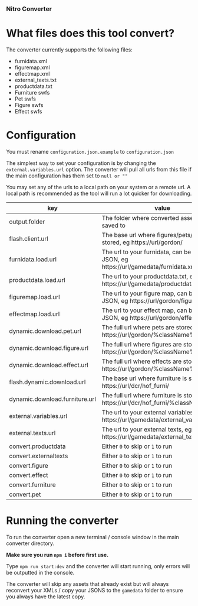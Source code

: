 ### Nitro Converter

# What files does this tool convert?

The converter currently supports the following files:

- furnidata.xml
- figuremap.xml
- effectmap.xml
- external_texts.txt
- productdata.txt
- Furniture swfs
- Pet swfs
- Figure swfs
- Effect swfs

# Configuration

You must rename `configuration.json.example` to `configuration.json`

The simplest way to set your configuration is by changing the `external.variables.url` option. The converter will pull all urls from this file if the main configuration has them set to `null or ""`

You may set any of the urls to a local path on your system or a remote url. A local path is recommended as the tool will run a lot quicker for downloading.

| key | value |
| ------ | ------ |
| output.folder | The folder where converted assets will be saved to |
| flash.client.url | The base url where figures/pets/effects are stored, eg https://url/gordon/  |
| furnidata.load.url | The url to your furnidata, can be XML or JSON, eg https://url/gamedata/furnidata.xml |
| productdata.load.url | The url to your productdata.txt, eg https://url/gamedata/productdata.txt |
| figuremap.load.url | The url to your figure map, can be XML or JSON, eg https://url/gordon/figuremap.xml |
| effectmap.load.url | The url to your effect map, can be XML or JSON, eg https://url/gordon/effectmap.xml |
| dynamic.download.pet.url | The full url where pets are stored, eg https://url/gordon/%className%.swf  |
| dynamic.download.figure.url | The full url where figures are stored, eg https://url/gordon/%className%.swf  |
| dynamic.download.effect.url | The full url where effects are stored, eg https://url/gordon/%className%.swf  |
| flash.dynamic.download.url | The base url where furniture is stored, eg https://url/dcr/hof_furni/ |
| dynamic.download.furniture.url | The full url where furniture is stored, eg https://url/dcr/hof_furni/%className%.swf |
| external.variables.url | The url to your external variables, eg https://url/gamedata/external_variables.txt |
| external.texts.url | The url to your external texts, eg https://url/gamedata/external_texts.txt |
| convert.productdata | Either `0` to skip or `1` to run |
| convert.externaltexts | Either `0` to skip or `1` to run |
| convert.figure | Either `0` to skip or `1` to run |
| convert.effect | Either `0` to skip or `1` to run |
| convert.furniture | Either `0` to skip or `1` to run |
| convert.pet | Either `0` to skip or `1` to run |

# Running the converter

To run the converter open a new terminal / console window in the main converter directory.

**Make sure you run ``npm i`` before first use.**

Type `npm run start:dev` and the converter will start running, only errors will be outputted in the console.

The converter will skip any assets that already exist but will always reconvert your XMLs / copy your JSONS to the ``gamedata`` folder to ensure you always have the latest copy.
